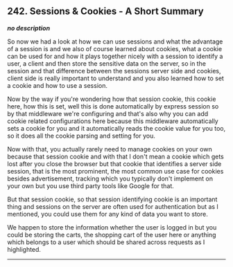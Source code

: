## 242. Sessions & Cookies - A Short Summary

<strong><em>no description</em></strong>

So now we had a look at how we can use sessions and what the advantage of a
session is and we also of course learned about cookies, what a cookie can be
used for and how it plays together nicely with a session to identify a user, a
client and then store the sensitive data on the server, so in the session and
that difference between the sessions server side and cookies, client side is
really important to understand and you also learned how to set a cookie and how
to use a session. 

Now by the way if you're wondering how that session cookie, this cookie here,
how this is set, well this is done automatically by express session so by that
middleware we're configuring and that's also why you can add cookie related
configurations here because this middleware automatically sets a cookie for you
and it automatically reads the cookie value for you too, so it does all the
cookie parsing and setting for you. 

Now with that, you actually rarely need to manage cookies on your own because
that session cookie and with that I don't mean a cookie which gets lost after
you close the browser but that cookie that identifies a server side session,
that is the most prominent, the most common use case for cookies besides
advertisement, tracking which you typically don't implement on your own but you
use third party tools like Google for that. 

But that session cookie, so that session identifying cookie is an important
thing and sessions on the server are often used for authentication but as I
mentioned, you could use them for any kind of data you want to store. 

We happen to store the information whether the user is logged in but you could
be storing the carts, the shopping cart of the user here or anything which
belongs to a user which should be shared across requests as I highlighted. 

---